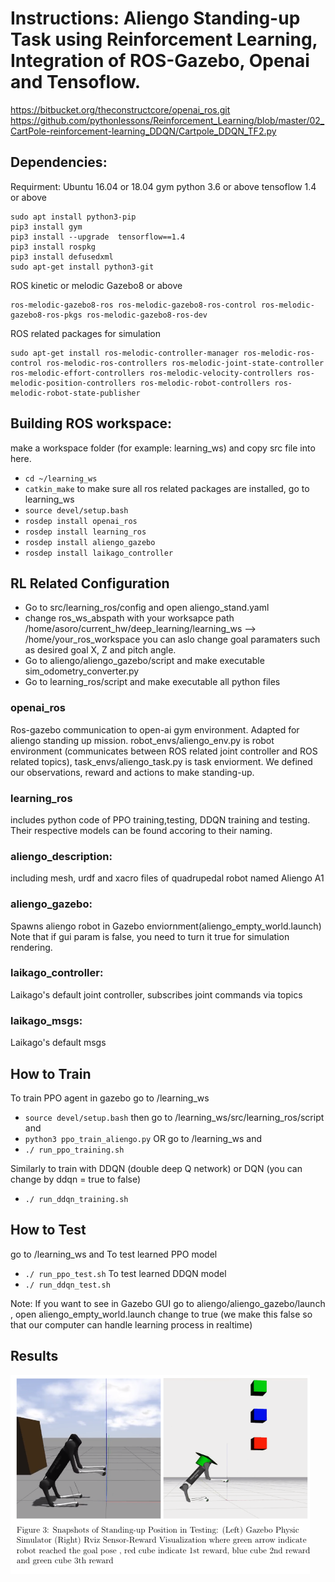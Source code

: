 # Instructions: Aliengo Standing-up Task using Reinforcement Learning, Integration of ROS-Gazebo, Openai and Tensoflow.
 

https://bitbucket.org/theconstructcore/openai_ros.git
https://github.com/pythonlessons/Reinforcement_Learning/blob/master/02_CartPole-reinforcement-learning_DDQN/Cartpole_DDQN_TF2.py


## Dependencies:
Requirment:
Ubuntu 16.04 or 18.04
gym
python 3.6 or above
tensoflow 1.4 or above
```
sudo apt install python3-pip
pip3 install gym
pip3 install --upgrade  tensorflow==1.4
pip3 install rospkg
pip3 install defusedxml
sudo apt-get install python3-git
```
ROS kinetic  or melodic
Gazebo8 or above
```
ros-melodic-gazebo8-ros ros-melodic-gazebo8-ros-control ros-melodic-gazebo8-ros-pkgs ros-melodic-gazebo8-ros-dev
```
ROS related packages for simulation
```
sudo apt-get install ros-melodic-controller-manager ros-melodic-ros-control ros-melodic-ros-controllers ros-melodic-joint-state-controller ros-melodic-effort-controllers ros-melodic-velocity-controllers ros-melodic-position-controllers ros-melodic-robot-controllers ros-melodic-robot-state-publisher
```


## Building ROS workspace:

make a workspace folder (for example: learning_ws) and copy src file into here.
* `cd ~/learning_ws`
* `catkin_make`
to make sure all ros related packages are installed, go to learning_ws
* `source devel/setup.bash`
* `rosdep install openai_ros`<br>
* `rosdep install learning_ros`<br>
* `rosdep install aliengo_gazebo`<br>
* `rosdep install laikago_controller`<br>

## RL Related Configuration
* Go to src/learning_ros/config and open aliengo_stand.yaml
* change ros_ws_abspath with your worksapce path
/home/asoro/current_hw/deep_learning/learning_ws --> /home/your_ros_workspace
you can aslo change goal paramaters such as desired goal X, Z and pitch angle. 
* Go to aliengo/aliengo_gazebo/script and make executable sim_odometry_converter.py
* Go to learning_ros/script and make executable all python files

### openai_ros
Ros-gazebo communication to open-ai gym environment. 
Adapted for aliengo standing up mission. 
robot_envs/aliengo_env.py is robot environment (communicates between ROS related joint controller and ROS related topics), task_envs/aliengo_task.py is task enviorment. We defined our observations, reward and actions to make standing-up.
### learning_ros
includes python code of PPO training,testing, DDQN training and testing. Their respective models can be found accoring to their naming. 

### aliengo_description:
including mesh, urdf and xacro files of quadrupedal robot named Aliengo A1
### aliengo_gazebo:
Spawns aliengo robot in Gazebo enviornment(aliengo_empty_world.launch) Note that if gui param is false, you need to turn it true for simulation rendering. 
### laikago_controller:
Laikago's default joint controller, subscribes joint commands via topics
### laikago_msgs:
Laikago's default msgs


## How to Train

To train PPO agent in gazebo go to /learning_ws
* `source devel/setup.bash`
then go to /learning_ws/src/learning_ros/script and 
* `python3 ppo_train_aliengo.py`
OR 
go to /learning_ws and 
* `./ run_ppo_training.sh`

Similarly to train with DDQN (double deep Q network) or DQN (you can change by  ddqn = true to false)
* `./ run_ddqn_training.sh`

## How to Test
go to /learning_ws and 
To test learned PPO model
* `./ run_ppo_test.sh`
To test learned DDQN model
* `./ run_ddqn_test.sh`

Note: If you want to see in Gazebo GUI go to aliengo/aliengo_gazebo/launch , open aliengo_empty_world.launch
change <arg name="gui" default="false"/> to true (we  make this false so that our computer can handle learning process in realtime)


## Results




![Alt text](gazebo_rviz_result.png?raw=true "Gazebo Rviz Testing Result (Robot is in Standing-up Position)")




